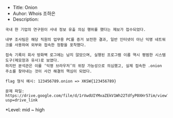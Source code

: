 * Title: Onion
* Auhor: Whois 조하은
* Description:
```
국내 한 기업의 연구원이 사내 정보 유출 의심 행위를 했다는 제보가 접수되었다.

내부 조사팀은 해당 직원의 업무용 PC를 증거 보전한 결과, 일반 인터넷이 아닌 익명 네트워크를 사용하여 외부와 접속한 정황을 포착했다.

접속 기록이 회사 방화벽 로그에는 남지 않았으며, 실행된 프로그램 이름 역시 평범한 시스템 도구(메모장과 유사)로 보였다.
하지만 분석관은 이를 ‘익명 브라우저’의 위장 가능성으로 의심했고, 실제 접속한 .onion 주소를 찾아내는 것이 사건 해결의 핵심이 되었다.

flag 형식 예시: 123456789.onion => XKSW{123456789}

문제 파일: https://drive.google.com/file/d/1rVwdUIYMxaZEkV1Wh22TdfyP0XHr57im/view?usp=drive_link
```
*Level: mid ~ high
